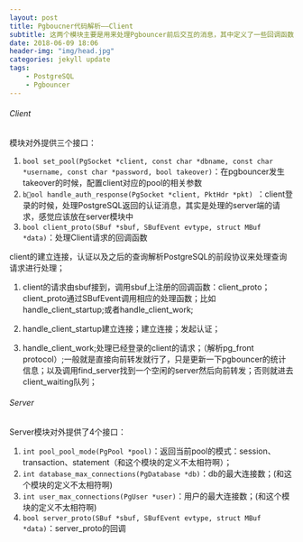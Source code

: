 ```yaml
---
layout: post
title: Pgboucner代码解析——Client
subtitle: 这两个模块主要是用来处理Pgbouncer前后交互的消息，其中定义了一些回调函数，不同的条件下触发相应的handler；
date: 2018-06-09 18:06
header-img: "img/head.jpg"
categories: jekyll update
tags:
    - PostgreSQL
    - Pgbouncer
---
```


###### Client

模块对外提供三个接口：

1. `bool set_pool(PgSocket *client, const char *dbname, const char *username, const char *password, bool takeover)`：在pgbouncer发生takeover的时候，配置client对应的pool的相关参数
2. `bool handle_auth_response(PgSocket *client, PktHdr *pkt) `：client登录的时候，处理PostgreSQL返回的认证消息，其实是处理的server端的请求，感觉应该放在server模块中
3. `bool client_proto(SBuf *sbuf, SBufEvent evtype, struct MBuf *data)`：处理Client请求的回调函数

client的建立连接，认证以及之后的查询解析PostgreSQL的前段协议来处理查询请求进行处理；

1. client的请求由sbuf接到，调用sbuf上注册的回调函数：client_proto；client_proto通过SBufEvent调用相应的处理函数；比如handle_client_startup;或者handle_client_work;

2. handle_client_startup建立连接；建立连接；发起认证；

3. handle_client_work;处理已经登录的client的请求；（解析pg_front protocol）;一般就是直接向前转发就行了，只是更新一下pgbouncer的统计信息；以及调用find_server找到一个空闲的server然后向前转发；否则就进去client_waiting队列；

###### Server

Server模块对外提供了4个接口：

1. `int pool_pool_mode(PgPool *pool)`：返回当前pool的模式：session、transaction、statement（和这个模块的定义不太相符啊）；
2. `int database_max_connections(PgDatabase *db)`：db的最大连接数；(和这个模块的定义不太相符啊)
3. `int user_max_connections(PgUser *user)`：用户的最大连接数；(和这个模块的定义不太相符啊)
4. `bool server_proto(SBuf *sbuf, SBufEvent evtype, struct MBuf *data)`：server_proto的回调

